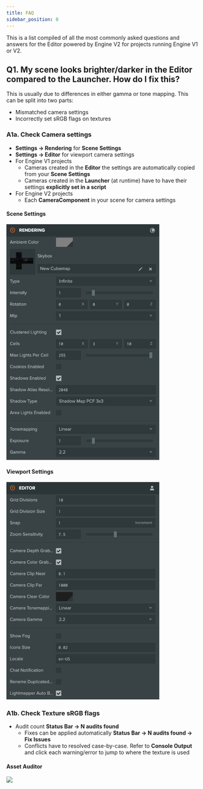 ```yaml
---
title: FAQ
sidebar_position: 0
---
```


This is a list compiled of all the most commonly asked questions and answers for the Editor powered by Engine V2 for projects running Engine V1 or V2. 

## Q1. My scene looks brighter/darker in the Editor compared to the Launcher. How do I fix this?

This is usually due to differences in either gamma or tone mapping. This can be split into two parts:
- Mismatched camera settings
- Incorrectly set sRGB flags on textures

### A1a. Check Camera settings

- **Settings -> Rendering** for **Scene Settings**
- **Settings -> Editor** for viewport camera settings
- For Engine V1 projects
    - Cameras created in the **Editor** the settings are automatically copied from your **Scene Settings**
    - Cameras created in the **Launcher** (at runtime) have to have their settings **explicitly set in a script**
- For Engine V2 projects
    - Each **CameraComponent** in your scene for camera settings

#### Scene Settings
<img src='/img/user-manual/editor/editor-v2/settings-rendering.png' width='400px' />

#### Viewport Settings
<img src='/img/user-manual/editor/editor-v2/settings-editor.png' width='400px' />

### A1b. Check Texture sRGB flags

- Audit count **Status Bar -> N audits found**
    - Fixes can be applied automatically **Status Bar -> N audits found -> Fix Issues**
    - Conflicts have to resolved case-by-case. Refer to **Console Output** and click each warning/error to jump to where the texture is used

#### Asset Auditor
<img src='/img/user-manual/editor/editor-v2/console-auditor.png' width='600px' />


